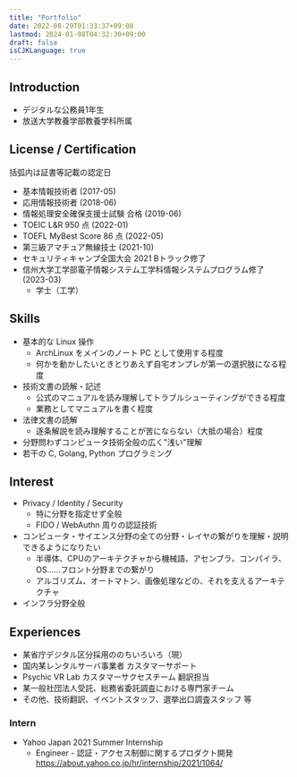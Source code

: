```yaml
---
title: "Portfolio"
date: 2022-08-29T01:33:37+09:00
lastmod: 2024-01-08T04:32:30+09:00
draft: false
isCJKLanguage: true
---
```


## Introduction

* デジタルな公務員1年生
* 放送大学教養学部教養学科所属

## License / Certification
括弧内は証書等記載の認定日

* 基本情報技術者 (2017-05)
* 応用情報技術者 (2018-06)
* 情報処理安全確保支援士試験 合格 (2019-06)
* TOEIC L&R 950 点 (2022-01)
* TOEFL MyBest Score 86 点 (2022-05)
* 第三級アマチュア無線技士 (2021-10)
* セキュリティキャンプ全国大会 2021 Bトラック修了
* 信州大学工学部電子情報システム工学科情報システムプログラム修了 (2023-03)
  * 学士（工学）

## Skills
* 基本的な Linux 操作
  * ArchLinux をメインのノート PC として使用する程度
  * 何かを動かしたいときとりあえず自宅オンプレが第一の選択肢になる程度
* 技術文書の読解・記述
  * 公式のマニュアルを読み理解してトラブルシューティングができる程度
  * 業務としてマニュアルを書く程度
* 法律文書の読解
  * 逐条解説を読み理解することが苦にならない（大抵の場合）程度
* 分野問わずコンピュータ技術全般の広く"浅い"理解
* 若干の C, Golang, Python プログラミング

## Interest
* Privacy / Identity / Security
  * 特に分野を指定せず全般
  * FIDO / WebAuthn 周りの認証技術
* コンピュータ・サイエンス分野の全ての分野・レイヤの繋がりを理解・説明できるようになりたい
  * 半導体、CPUのアーキテクチャから機械語、アセンブラ、コンパイラ、OS……フロント分野までの繋がり
  * アルゴリズム、オートマトン、画像処理などの、それを支えるアーキテクチャ
* インフラ分野全般

## Experiences
* 某省庁デジタル区分採用ののちいろいろ（現）
* 国内某レンタルサーバ事業者 カスタマーサポート
* Psychic VR Lab カスタマーサクセスチーム 翻訳担当
* 某一般社団法人受託、総務省委託調査における専門家チーム
* その他、技術翻訳、イベントスタッフ、選挙出口調査スタッフ 等

### Intern
* Yahoo Japan 2021 Summer Internship
  * Engineer - 認証・アクセス制御に関するプロダクト開発
  https://about.yahoo.co.jp/hr/internship/2021/1064/

